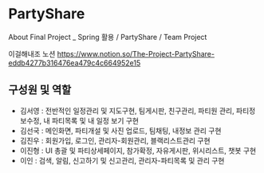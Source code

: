 # PartyShare
About Final Project _ Spring 활용 / PartyShare / Team Project

이걸해내조 노션 https://www.notion.so/The-Project-PartyShare-eddb4277b316476ea479c4c664952e15

## 구성원 및 역할

- 김서영 : 전반적인 일정관리 및 지도구현, 팀게시판, 친구관리, 파티원 관리, 파티정보수정, 내 파티목록 및 내 일정 보기 구현
- 김선국 : 메인화면, 파티개설 및 사진 업로드, 팀채팅, 내정보 관리 구현
- 김진우 : 회원가입, 로그인, 관리자-회원관리, 블랙리스트관리 구현
- 이진형 : UI 총괄 및 파티상세페이지, 참가확정, 자유게시판, 위시리스트, 챗봇 구현
- 이인 : 검색, 알림, 신고하기 및 신고관리, 관리자-파티목록 및 관리 구현


